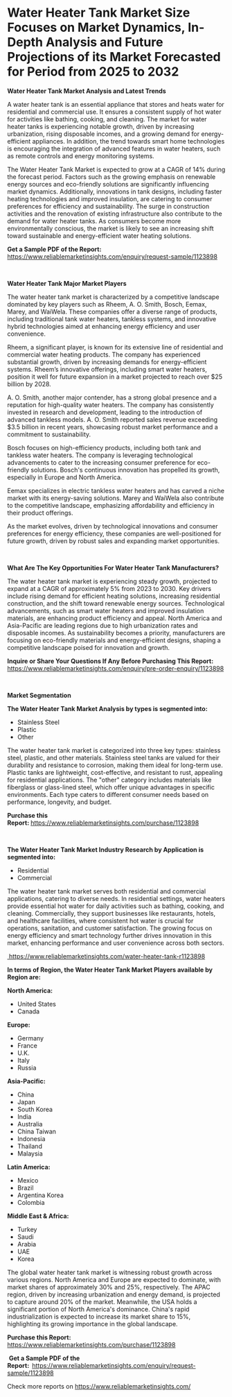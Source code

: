 <p><h1>Water Heater Tank Market Size Focuses on Market Dynamics, In-Depth Analysis and Future Projections of its Market Forecasted for Period from 2025 to 2032</h1></p><p><strong>Water Heater Tank Market Analysis and Latest Trends</strong></p>
<p><p>A water heater tank is an essential appliance that stores and heats water for residential and commercial use. It ensures a consistent supply of hot water for activities like bathing, cooking, and cleaning. The market for water heater tanks is experiencing notable growth, driven by increasing urbanization, rising disposable incomes, and a growing demand for energy-efficient appliances. In addition, the trend towards smart home technologies is encouraging the integration of advanced features in water heaters, such as remote controls and energy monitoring systems.</p><p>The Water Heater Tank Market is expected to grow at a CAGR of 14% during the forecast period. Factors such as the growing emphasis on renewable energy sources and eco-friendly solutions are significantly influencing market dynamics. Additionally, innovations in tank designs, including faster heating technologies and improved insulation, are catering to consumer preferences for efficiency and sustainability. The surge in construction activities and the renovation of existing infrastructure also contribute to the demand for water heater tanks. As consumers become more environmentally conscious, the market is likely to see an increasing shift toward sustainable and energy-efficient water heating solutions.</p></p>
<p><strong>Get a Sample PDF of the Report:&nbsp;</strong> <a href="https://www.reliablemarketinsights.com/enquiry/request-sample/1123898?utm_campaign=1938&utm_medium=2&utm_source=Github&utm_content=ia&utm_term=18022025&utm_id=water-heater-tank">https://www.reliablemarketinsights.com/enquiry/request-sample/1123898</a></p>
<p>&nbsp;</p>
<p><strong>Water Heater Tank Major Market Players</strong></p>
<p><p>The water heater tank market is characterized by a competitive landscape dominated by key players such as Rheem, A. O. Smith, Bosch, Eemax, Marey, and WaiWela. These companies offer a diverse range of products, including traditional tank water heaters, tankless systems, and innovative hybrid technologies aimed at enhancing energy efficiency and user convenience.</p><p>Rheem, a significant player, is known for its extensive line of residential and commercial water heating products. The company has experienced substantial growth, driven by increasing demands for energy-efficient systems. Rheem’s innovative offerings, including smart water heaters, position it well for future expansion in a market projected to reach over $25 billion by 2028.</p><p>A. O. Smith, another major contender, has a strong global presence and a reputation for high-quality water heaters. The company has consistently invested in research and development, leading to the introduction of advanced tankless models. A. O. Smith reported sales revenue exceeding $3.5 billion in recent years, showcasing robust market performance and a commitment to sustainability.</p><p>Bosch focuses on high-efficiency products, including both tank and tankless water heaters. The company is leveraging technological advancements to cater to the increasing consumer preference for eco-friendly solutions. Bosch's continuous innovation has propelled its growth, especially in Europe and North America.</p><p>Eemax specializes in electric tankless water heaters and has carved a niche market with its energy-saving solutions. Marey and WaiWela also contribute to the competitive landscape, emphasizing affordability and efficiency in their product offerings.</p><p>As the market evolves, driven by technological innovations and consumer preferences for energy efficiency, these companies are well-positioned for future growth, driven by robust sales and expanding market opportunities.</p></p>
<p>&nbsp;</p>
<p><strong>What Are The Key Opportunities For Water Heater Tank Manufacturers?</strong></p>
<p><p>The water heater tank market is experiencing steady growth, projected to expand at a CAGR of approximately 5% from 2023 to 2030. Key drivers include rising demand for efficient heating solutions, increasing residential construction, and the shift toward renewable energy sources. Technological advancements, such as smart water heaters and improved insulation materials, are enhancing product efficiency and appeal. North America and Asia-Pacific are leading regions due to high urbanization rates and disposable incomes. As sustainability becomes a priority, manufacturers are focusing on eco-friendly materials and energy-efficient designs, shaping a competitive landscape poised for innovation and growth.</p></p>
<p><strong>Inquire or Share Your Questions If Any Before Purchasing This Report:</strong> <a href="https://www.reliablemarketinsights.com/enquiry/pre-order-enquiry/1123898?utm_campaign=1938&utm_medium=2&utm_source=Github&utm_content=ia&utm_term=18022025&utm_id=water-heater-tank">https://www.reliablemarketinsights.com/enquiry/pre-order-enquiry/1123898</a></p>
<p>&nbsp;</p>
<p><strong>Market Segmentation</strong></p>
<p><strong>The Water Heater Tank Market Analysis by types is segmented into:</strong></p>
<p><ul><li>Stainless Steel</li><li>Plastic</li><li>Other</li></ul></p>
<p><p>The water heater tank market is categorized into three key types: stainless steel, plastic, and other materials. Stainless steel tanks are valued for their durability and resistance to corrosion, making them ideal for long-term use. Plastic tanks are lightweight, cost-effective, and resistant to rust, appealing for residential applications. The "other" category includes materials like fiberglass or glass-lined steel, which offer unique advantages in specific environments. Each type caters to different consumer needs based on performance, longevity, and budget.</p></p>
<p><strong>Purchase this Report:&nbsp;</strong><a href="https://www.reliablemarketinsights.com/purchase/1123898?utm_campaign=1938&utm_medium=2&utm_source=Github&utm_content=ia&utm_term=18022025&utm_id=water-heater-tank">https://www.reliablemarketinsights.com/purchase/1123898</a></p>
<p>&nbsp;</p>
<p><strong>The Water Heater Tank Market Industry Research by Application is segmented into:</strong></p>
<p><ul><li>Residential</li><li>Commercial</li></ul></p>
<p><p>The water heater tank market serves both residential and commercial applications, catering to diverse needs. In residential settings, water heaters provide essential hot water for daily activities such as bathing, cooking, and cleaning. Commercially, they support businesses like restaurants, hotels, and healthcare facilities, where consistent hot water is crucial for operations, sanitation, and customer satisfaction. The growing focus on energy efficiency and smart technology further drives innovation in this market, enhancing performance and user convenience across both sectors.</p></p>
<p><a href="https://www.reliablemarketinsights.com/water-heater-tank-r1123898?utm_campaign=1938&utm_medium=2&utm_source=Github&utm_content=ia&utm_term=18022025&utm_id=water-heater-tank">&nbsp;https://www.reliablemarketinsights.com/water-heater-tank-r1123898</a></p>
<p><strong>In terms of Region, the Water Heater Tank Market Players available by Region are:</strong></p>
<p>
    <p> <strong> North America: </strong>
        <ul>
            <li>United States</li>
            <li>Canada</li>
        </ul>
        </p> 
    <p> <strong> Europe: </strong>
        <ul>
            <li>Germany</li>
            <li>France</li>
            <li>U.K.</li>
            <li>Italy</li>
            <li>Russia</li>
        </ul>
        </p> 
    <p> <strong> Asia-Pacific: </strong>
        <ul>
            <li>China</li>
            <li>Japan</li>
            <li>South Korea</li>
            <li>India</li>
            <li>Australia</li>
            <li>China Taiwan</li>
            <li>Indonesia</li>
            <li>Thailand</li>
            <li>Malaysia</li>
        </ul>
        </p> 
    <p> <strong> Latin America: </strong>
        <ul>
            <li>Mexico</li>
            <li>Brazil</li>
            <li>Argentina Korea</li>
            <li>Colombia</li>
        </ul>
        </p> 
    <p> <strong> Middle East & Africa: </strong>
        <ul>
            <li>Turkey</li>
            <li>Saudi</li>
            <li>Arabia</li>
            <li>UAE</li>
            <li>Korea</li>
        </ul>
    </p>
    </p>
<p><p>The global water heater tank market is witnessing robust growth across various regions. North America and Europe are expected to dominate, with market shares of approximately 30% and 25%, respectively. The APAC region, driven by increasing urbanization and energy demand, is projected to capture around 20% of the market. Meanwhile, the USA holds a significant portion of North America's dominance. China's rapid industrialization is expected to increase its market share to 15%, highlighting its growing importance in the global landscape.</p></p>
<p><strong>Purchase this Report: </strong><a href="https://www.reliablemarketinsights.com/purchase/1123898?utm_campaign=1938&utm_medium=2&utm_source=Github&utm_content=ia&utm_term=18022025&utm_id=water-heater-tank">https://www.reliablemarketinsights.com/purchase/1123898</a></p>
<p>&nbsp;<strong>Get a Sample PDF of the Report:&nbsp;&nbsp;</strong><a href="https://www.reliablemarketinsights.com/enquiry/request-sample/1123898?utm_campaign=1938&utm_medium=2&utm_source=Github&utm_content=ia&utm_term=18022025&utm_id=water-heater-tank">https://www.reliablemarketinsights.com/enquiry/request-sample/1123898</a></p>
<p><strong></strong></p>
<p>Check more reports on <a href="https://www.reliablemarketinsights.com/?utm_campaign=1938&utm_medium=2&utm_source=Github&utm_content=ia&utm_term=18022025&utm_id=water-heater-tank">https://www.reliablemarketinsights.com/</a></p>